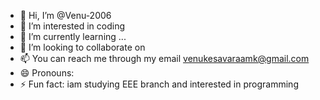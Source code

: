 - 👋 Hi, I’m @Venu-2006
- 👀 I’m interested in coding 
- 🌱 I’m currently learning ...
- 💞️ I’m looking to collaborate on 
- 📫 You can reach me through my email venukesavaraamk@gmail.com
- 😄 Pronouns: 
- ⚡ Fun fact: iam studying EEE branch and interested in programming 

<!---
Venu-2006/Venu-2006 is a ✨ special ✨ repository because its `README.md` (this file) appears on your GitHub profile.
You can click the Preview link to take a look at your changes.
--->
